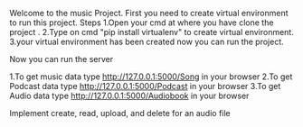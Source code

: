 Welcome to the music Project.
First you need to create virtual environment to run this project.
Steps
1.Open your cmd at where you have clone the project .
2.Type on cmd "pip install virtualenv" to create virtual environment. 
3.your virtual environment has been created now you can run the project.

Now you can run the server 

1.To get music data type  http://127.0.0.1:5000/Song in your browser 
2.To get Podcast data type  http://127.0.0.1:5000/Podcast in your browser
3.To get Audio data type  http://127.0.0.1:5000/Audiobook in your browser


Implement create, read, upload, and delete  for an audio file




